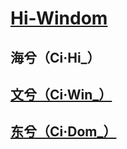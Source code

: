 # [Hi-Windom](https://github.com/Hi-Windom)

## 海兮（Ci·Hi_）

## [文兮（Ci·Win_）](https://github.com/ci-win)

## [东兮（Ci·Dom_）](https://github.com/ci-dom)
